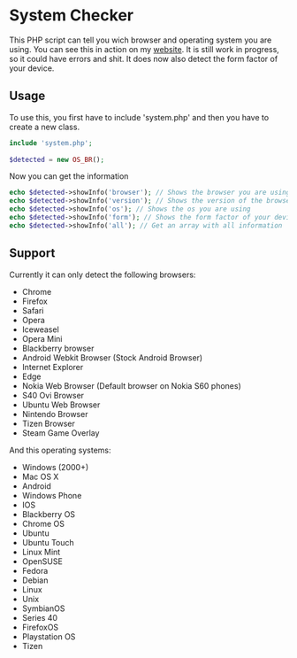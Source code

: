 # System Checker

This PHP script can tell you wich browser and operating system you are using.
You can see this in action on my [website](http://philipdb.nl/systeminfo/).
It is still work in progress, so it could have errors and shit.
It does now also detect the form factor of your device.

Usage
-----
To use this, you first have to include 'system.php' and then you have to create a new class.

```php
include 'system.php';
  
$detected = new OS_BR();
```

Now you can get the information

```php
echo $detected->showInfo('browser'); // Shows the browser you are using
echo $detected->showInfo('version'); // Shows the version of the browser you are using
echo $detected->showInfo('os'); // Shows the os you are using
echo $detected->showInfo('form'); // Shows the form factor of your device
echo $detected->showInfo('all'); // Get an array with all information
```

Support
-------
Currently it can only detect the following browsers:

- Chrome
- Firefox
- Safari
- Opera
- Iceweasel
- Opera Mini
- Blackberry browser
- Android Webkit Browser (Stock Android Browser)
- Internet Explorer
- Edge
- Nokia Web Browser (Default browser on Nokia S60 phones)
- S40 Ovi Browser
- Ubuntu Web Browser
- Nintendo Browser
- Tizen Browser
- Steam Game Overlay

And this operating systems:

- Windows (2000+)
- Mac OS X
- Android
- Windows Phone
- IOS
- Blackberry OS
- Chrome OS
- Ubuntu
- Ubuntu Touch
- Linux Mint
- OpenSUSE
- Fedora
- Debian
- Linux
- Unix
- SymbianOS
- Series 40
- FirefoxOS
- Playstation OS
- Tizen
